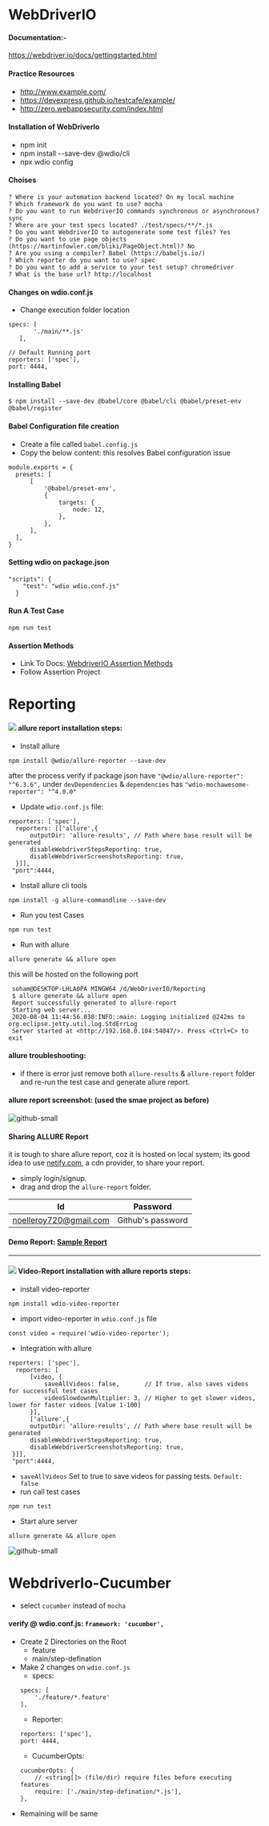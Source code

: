 # WebDriverIO
#### Documentation:-
https://webdriver.io/docs/gettingstarted.html

#### Practice Resources
  - http://www.example.com/
  - https://devexpress.github.io/testcafe/example/
  - http://zero.webappsecurity.com/index.html

#### Installation of WebDriverIo
  - npm init
  - npm install --save-dev @wdio/cli
  - npx wdio config
#### Choises
```
? Where is your automation backend located? On my local machine
? Which framework do you want to use? mocha
? Do you want to run WebdriverIO commands synchronous or asynchronous? sync
? Where are your test specs located? ./test/specs/**/*.js
? Do you want WebdriverIO to autogenerate some test files? Yes
? Do you want to use page objects (https://martinfowler.com/bliki/PageObject.html)? No
? Are you using a compiler? Babel (https://babeljs.io/)
? Which reporter do you want to use? spec
? Do you want to add a service to your test setup? chromedriver
? What is the base url? http://localhost
```
#### Changes on wdio.conf.js
 - Change execution folder location
 ```
 specs: [
        './main/**.js'
    ],
 ```
 ```
 // Default Running port
 reporters: ['spec'],
 port: 4444,
 ```
#### Installing Babel
```
$ npm install --save-dev @babel/core @babel/cli @babel/preset-env @babel/register
```
#### Babel Configuration file creation
  - Create a file called ```babel.config.js```
  - Copy the below content: this resolves Babel configuration issue
  ```
  module.exports = {
    presets: [
        [
            '@babel/preset-env',
            {
                targets: {
                    node: 12,
                },
            },
        ],
    ],
  }
  ```
#### Setting wdio on package.json 
```
"scripts": {
    "test": "wdio wdio.conf.js"
  }
```
#### Run A Test Case
```
npm run test
```

#### Assertion Methods
  - Link To Docs: [WebdriverIO Assertion Methods](https://webdriver.io/docs/api/expect.html)
  - Follow Assertion Project
  
# Reporting
#### <img src="https://img.icons8.com/ultraviolet/25/000000/test-tube.png"/> allure report installation steps:
  - Install allure
  ```
  npm install @wdio/allure-reporter --save-dev
  ```
  after the process verify if package json have ```"@wdio/allure-reporter": "^6.3.6",``` under ```devDependencies``` & ```dependencies``` has ```"wdio-mochawesome-reporter": "^4.0.0"```
  - Update ```wdio.conf.js``` file:
  ```
  reporters: ['spec'],
    reporters: [['allure',{
        outputDir: 'allure-results', // Path where base result will be generated
        disableWebdriverStepsReporting: true,
        disableWebdriverScreenshotsReporting: true,
    }]],
   "port":4444,
   ```
   - Install allure cli tools
   ```
   npm install -g allure-commandline --save-dev
   ```
   - Run you test Cases
   ```
   npm run test
   ```
   - Run with allure
   ```
   allure generate && allure open
   ```
   this will be hosted on the following port
   ```
    soham@DESKTOP-LHLA0PA MINGW64 /d/WebDriverIO/Reporting
    $ allure generate && allure open
    Report successfully generated to allure-report
    Starting web server...
    2020-08-04 11:44:56.030:INFO::main: Logging initialized @242ms to org.eclipse.jetty.util.log.StdErrLog
    Server started at <http://192.168.0.104:54047/>. Press <Ctrl+C> to exit
   ```
 #### allure troubleshooting:
  - if there is error just remove both ```allure-results``` & ```allure-report``` folder and re-run the test case and generate allure report.
 #### allure report screenshot: (used the smae project as before)
 ![github-small](https://github.com/SohamRoyNoel/WebDriverIO/blob/master/allure-report/img/OverviewOfAllure.PNG?raw=true)

#### Sharing ALLURE Report
it is tough to share allure report, coz it is hosted on local system; its good idea to use [netify.com](https://www.netlify.com/), a cdn provider, to share your report.
  - simply login/signup.
  - drag and drop the ```allure-report``` folder.
  
  | Id | Password |
  | --- | --- |
  | noelleroy720@gmail.com | Github's password |

#### Demo Report: [Sample Report](https://5f290b35705776f51b7942bd--nostalgic-darwin-b0bd27.netlify.app/)
---------------------------------------------------------------------------------------------------------------------------------------------------------------------------------
#### <img src="https://img.icons8.com/ultraviolet/25/000000/test-tube.png"/> Video-Report installation with allure reports steps:
  - install video-reporter
  ```
  npm install wdio-video-reporter
  ```
  - import video-reporter in ```wdio.conf.js``` file
  ```
  const video = require('wdio-video-reporter');
  ```
  - Integration with allure
  ```
  reporters: ['spec'],
    reporters: [
        [video, {
            saveAllVideos: false,       // If true, also saves videos for successful test cases
            videoSlowdownMultiplier: 3, // Higher to get slower videos, lower for faster videos [Value 1-100]
        }],
        ['allure',{
        outputDir: 'allure-results', // Path where base result will be generated
        disableWebdriverStepsReporting: true,
        disableWebdriverScreenshotsReporting: true,
   }]],
   "port":4444,
  ```
  - ```saveAllVideos``` Set to true to save videos for passing tests. ```Default: false```
  - run call test cases
  ```
  npm run test
  ```
  - Start alure server
  ```
  allure generate && allure open
  ```
![github-small](https://github.com/SohamRoyNoel/WebDriverIO/blob/master/allure-report/img/VideoAllureReporter.PNG?raw=true)

# WebdriverIo-Cucumber
  - select ```cucumber``` instead of ```mocha```
  #### verify @ wdio.conf.js: ```framework: 'cucumber',```
  - Create 2 Directories on the Root
    - feature
    - main/step-defination
  - Make 2 changes on ```wdio.conf.js```
    - specs:
    ```
    specs: [
        './feature/*.feature'
    ],
    ```
    - Reporter:
    ```
    reporters: ['spec'],
    port: 4444,
    ```
    - CucumberOpts:
    ```
    cucumberOpts: {
        // <string[]> (file/dir) require files before executing features
        require: ['./main/step-defination/*.js'],
    },
    ```
  - Remaining will be same 
